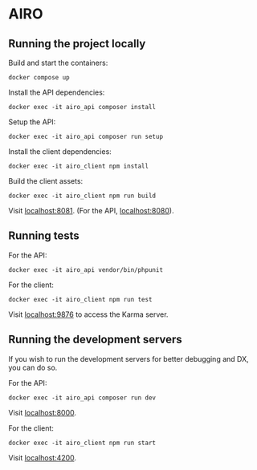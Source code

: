 # AIRO

## Running the project locally

Build and start the containers:

```
docker compose up
```

Install the API dependencies:

```
docker exec -it airo_api composer install
```

Setup the API:

```
docker exec -it airo_api composer run setup
```

Install the client dependencies:

```
docker exec -it airo_client npm install
```

Build the client assets:

```
docker exec -it airo_client npm run build
```

Visit [localhost:8081](http://localhost:8081/). (For the API, [localhost:8080](http://localhost:8080/)).

## Running tests

For the API:

```
docker exec -it airo_api vendor/bin/phpunit
```

For the client:

```
docker exec -it airo_client npm run test
```

Visit [localhost:9876](http://localhost:9876/) to access the Karma server.

## Running the development servers

If you wish to run the development servers for better debugging and DX, you can do so.

For the API:

```
docker exec -it airo_api composer run dev
```

Visit [localhost:8000](http://localhost:8000/).

For the client:

```
docker exec -it airo_client npm run start
```

Visit [localhost:4200](http://localhost:4200/).
